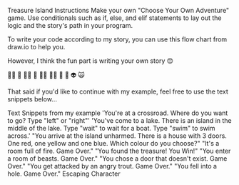Treasure Island
Instructions
Make your own "Choose Your Own Adventure" game. Use conditionals such as if, else, and elif statements to lay out the logic and the story's path in your program.

To write your code according to my story, you can use this flow chart from draw.io to help you.

However, I think the fun part is writing your own story 😊

🧞‍♂️ 🐊 🧙‍♂️ 🧟 🧚‍♂️ 🧝‍♂️ 🥷 🤖 👽 🙀

That said if you'd like to continue with my example, feel free to use the text snippets below...

Text Snippets from my example
'You're at a crossroad. Where do you want to go? Type "left" or "right"'
'You've come to a lake. There is an island in the middle of the lake. Type "wait" to wait for a boat. Type "swim" to swim across.'
"You arrive at the island unharmed. There is a house with 3 doors. One red, one yellow and one blue. Which colour do you choose?"
"It's a room full of fire. Game Over."
"You found the treasure! You Win!"
"You enter a room of beasts. Game Over."
"You chose a door that doesn't exist. Game Over."
"You get attacked by an angry trout. Game Over."
"You fell into a hole. Game Over."
Escaping Character
